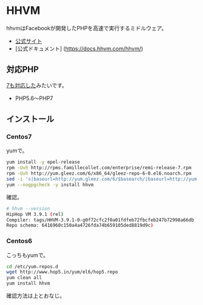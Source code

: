 # HHVM

hhvmはFacebookが開発したPHPを高速で実行するミドルウェア。

 * [公式サイト](http://hhvm.com/)
 * [公式ドキュメント] (https://docs.hhvm.com/hhvm/)

## 対応PHP

[7も対応した](https://github.com/facebook/hhvm/wiki)みたいです。

 * PHP5.6〜PHP7


## インストール

### Centos7

yumで。

```sh
yum install -y epel-release
rpm -Uvh http://rpms.famillecollet.com/enterprise/remi-release-7.rpm
rpm -Uvh http://yum.gleez.com/6/x86_64/gleez-repo-6-0.el6.noarch.rpm
sed -i 's|baseurl=http://yum.gleez.com/6/$basearch/|baseurl=http://yum.gleez.com/7/$basearch/|g' /etc/yum.repos.d/gleez.repo
yum --nogpgcheck -y install hhvm
```

確認。

```sh
# hhvm --version
HipHop VM 3.9.1 (rel)
Compiler: tags/HHVM-3.9.1-0-g0f72cfc2f0a01fdfeb72fbcfeb247b72998a66db
Repo schema: 6416960c150a4a4726fda74b659105ded8819d9c)
```

### Centos6

こっちもyumで。

```sh
cd /etc/yum.repos.d
wget http://www.hop5.in/yum/el6/hop5.repo
yum clean all
yum install hhvm
```

確認方法は上とおなじ。
